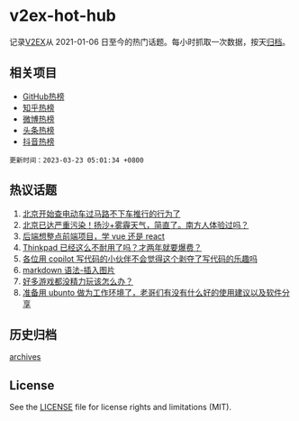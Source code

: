 # v2ex-hot-hub

 记录[V2EX](https://www.v2ex.com/)从 2021-01-06 日至今的热门话题。每小时抓取一次数据，按天[归档](archives)。
 
 ## 相关项目

- [GitHub热榜](https://github.com/it985/github-hot-hub)
- [知乎热榜](https://github.com/it985/zhihu-hot-hub)
- [微博热榜](https://github.com/it985/weibo-hot-hub)
- [头条热榜](https://github.com/it985/toutiao-hot-hub)
- [抖音热榜](https://github.com/it985/douyin-hot-hub)


 `更新时间：2023-03-23 05:01:34 +0800`

## 热议话题

1. [北京开始查电动车过马路不下车推行的行为了](https://www.v2ex.com/t/926079)
1. [北京已达严重污染！扬沙+雾霾天气，简直了。南方人体验过吗？](https://www.v2ex.com/t/926060)
1. [后端想整点前端项目，学 vue 还是 react](https://www.v2ex.com/t/926133)
1. [Thinkpad 已经这么不耐用了吗？才两年就要爆费？](https://www.v2ex.com/t/926050)
1. [各位用 copilot 写代码的小伙伴不会觉得这个剥夺了写代码的乐趣吗](https://www.v2ex.com/t/926065)
1. [markdown 语法-插入图片](https://www.v2ex.com/t/926148)
1. [好多游戏都没精力玩该怎么办？](https://www.v2ex.com/t/926066)
1. [准备用 ubunto 做为工作环境了，老哥们有没有什么好的使用建议以及软件分享](https://www.v2ex.com/t/926120)

## 历史归档

[archives](archives)

## License

See the [LICENSE](LICENSE) file for license rights and limitations (MIT).
